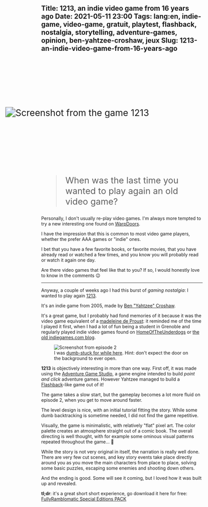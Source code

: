 Title: 1213, an indie video game from 16 years ago
Date: 2021-05-11 23:00
Tags: lang:en, indie-game, video-game, gratuit, playtest, flashback, nostalgia, storytelling, adventure-games, opinion, ben-yahtzee-croshaw, jeux
Slug: 1213-an-indie-video-game-from-16-years-ago
---

<img alt="Screenshot from the game 1213" class="small" src="images/2021/05/1213.gif">

> When was the last time you wanted to play again an old video game?

Personally, I don't usually re-play video games.
I'm always more tempted to try a new interesting one found on [WarpDoors](https://www.warpdoor.com).

I have the impression that this is common to most video game players,
whether the prefer AAA games or "indie" ones.

I bet that you have a few favorite books, or favorite movies,
that you have already read or watched a few times,
and you know you will probably read or watch it again one day.

Are there video games that feel like that to you?
If so, I would honestly love to know in the comments 😉

---

Anyway, a couple of weeks ago I had this burst of _gaming nostalgia_:
I wanted to play again [1213](http://www.fullyramblomatic.com/1213/).

It's an indie game from 2005, made by [Ben "Yahtzee" Croshaw](https://yzcroshaw.itch.io).

It's a great game, but I probably had fond memories of it because
it was the video game equivalent of a
[madeleine de Proust](https://www.thelocal.fr/20190814/french-expression-of-the-day-madeleine-de-proust/):
it reminded me of the time I played it first,
when I had a lot of fun being a student in Grenoble
and regularly played indie video games found on [HomeOfTheUnderdogs](http://www.homeoftheunderdogs.net)
or [the old indiegames.com blog](https://web.archive.org/web/20160205021421/http://indiegames.com/index.html).

<figure>
  <img alt="Screenshot from episode 2" src="images/2021/05/1213-elevator.png">
  <figcaption>I was <a href="https://www.adventuregamestudio.co.uk/forums/index.php?topic=59096.msg636635703">dumb-stuck for while here</a>. Hint: don't expect the door on the background to ever open.</figcaption>
</figure>

**1213** is objectively interesting in more than one way.
First off, it was made using the [Adventure Game Studio](https://www.adventuregamestudio.co.uk),
a game engine intended to build _point and click_ adventure games.
However Yahtzee managed to build a [Flashback](https://en.wikipedia.org/wiki/Flashback_%281992_video_game%29)-like
game out of it!

The game takes a slow start, but the gameplay becomes a lot more fluid on episode 2,
when you get to move around faster.

The level design is nice, with an initial tutorial fitting the story.
While some dumb backtracking is sometime needed,
I did not find the game repetitive.

Visually, the game is minimalistic, with relatively "flat" pixel art.
The color palette creates an atmosphere straight out of a comic book.
The overall directing is well thought, with for example some ominous visual patterns repeated throughout the game... 👀

While the story is not very original in itself,
the narration is really well done.
There are very few cut scenes,
and key story events take place directly around you as you move the main characters from place to place,
solving some basic puzzles, escaping some enemies and shooting down others.

And the ending is good.
Some will see it coming, but I loved how it was built up and revealed.

**tl;dr**: it's a great short short experience, go download it here for free:
[FullyRamblomatic Special Editions PACK](http://www.g4g.it/2009/11/30/fullyramblomatic-special-editions-pack/)

<style>
img.small {
    transform: scale(2);
    image-rendering: optimizeSpeed;
    margin: 10rem auto;
}
blockquote { font-size: 1.7rem; }
</style>
